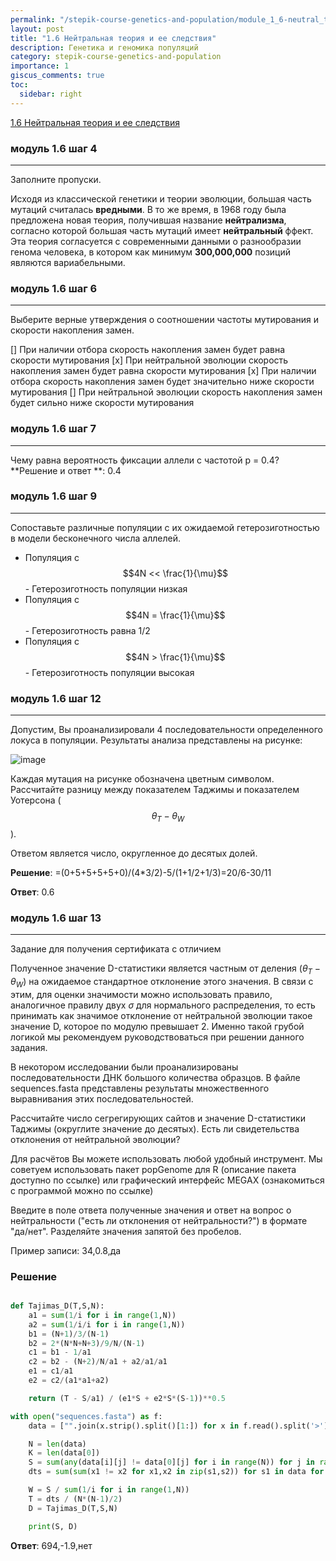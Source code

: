 ```yaml
---
permalink: "/stepik-course-genetics-and-population/module_1_6-neutral_theory_and_its_consequences"
layout: post
title: "1.6 Нейтральная теория и ее следствия"
description: Генетика и геномика популяций
category: stepik-course-genetics-and-population
importance: 1
giscus_comments: true
toc:
  sidebar: right
---
```


[1.6 Нейтральная теория и ее следствия](https://stepik.org/lesson/295218/step/1?unit=276889s)

### модуль 1.6 шаг 4

---
Заполните пропуски.

Исходя из классической генетики и теории эволюции, большая часть мутаций считалась **вредными**. В то же время, в 1968 году была предложена новая теория, получившая название **нейтрализма**, согласно которой большая часть мутаций имеет **нейтральный** ффект. Эта теория согласуется с современными данными о разнообразии генома человека, в котором как минимум **300,000,000** позиций являются вариабельными.

### модуль 1.6 шаг 6

---

Выберите верные утверждения о соотношении частоты мутирования и скорости накопления замен.

[] При наличии отбора скорость накопления замен будет равна скорости мутирования
[x] При нейтральной эволюции скорость накопления замен будет равна скорости мутирования
[x] При наличии отбора скорость накопления замен будет значительно ниже скорости мутирования
[] При нейтральной эволюции скорость накопления замен будет сильно ниже скорости мутирования


### модуль 1.6 шаг 7

---

Чему равна вероятность фиксации аллели с частотой p = 0.4?
**Решение и ответ **: 0.4


### модуль 1.6 шаг 9

---


Сопоставьте различные популяции с их ожидаемой гетерозиготностью в модели бесконечного числа аллелей.

- Популяция с $$4N << \frac{1}{\mu}$$ -  Гетерозиготность популяции низкая
- Популяция с $$4N = \frac{1}{\mu}$$ - Гетерозиготность равна 1/2
- Популяция с $$4N > \frac{1}{\mu}$$ - Гетерозиготность популяции высокая


### модуль 1.6 шаг 12

---


Допустим, Вы проанализировали 4 последовательности определенного локуса в популяции. Результаты анализа представлены на рисунке:

![image](https://ucarecdn.com/72735e3e-6f8e-46ad-802f-7da4898b4b30/)

Каждая мутация на рисунке обозначена цветным символом. Рассчитайте разницу между показателем Таджимы и показателем Уотерсона ($$\theta_T - \theta_W$$).

Ответом является число, округленное до десятых долей.

**Решение**:
=(0+5+5+5+5+0)/(4*3/2)-5/(1+1/2+1/3)=20/6-30/11


**Ответ**: 0.6


### модуль 1.6 шаг 13

---


Задание для получения сертификата с отличием

Полученное значение D-статистики является частным от деления ($\theta_T - \theta_W$) на ожидаемое стандартное отклонение этого значения. В связи с этим, для оценки значимости можно использовать правило, аналогичное правилу двух $\sigma$ для нормального распределения, то есть принимать как значимое отклонение от нейтральной эволюции такое значение D, которое по модулю превышает 2. Именно такой грубой логикой мы рекомендуем руководствоваться при решении данного задания.

В некотором исследовании были проанализированы последовательности ДНК большого количества образцов. В файле sequences.fasta представлены результаты множественного выравнивания этих последовательностей.

Рассчитайте число сегрегирующих сайтов и значение D-статистики Таджимы (округлите значение до десятых). Есть ли свидетельства отклонения от нейтральной эволюции?

Для расчётов Вы можете использовать любой удобный инструмент. Мы советуем использовать пакет popGenome для R (описание пакета доступно по ссылке) или графический интерфейс MEGAX (ознакомиться с программой можно по ссылке)

Введите в поле ответа полученные значения и ответ на вопрос о нейтральности ("есть ли отклонения от нейтральности?") в формате "да/нет". Разделяйте значения запятой без пробелов.

Пример записи: 34,0.8,да

### Решение
```python

def Tajimas_D(T,S,N):
    a1 = sum(1/i for i in range(1,N))
    a2 = sum(1/i/i for i in range(1,N))
    b1 = (N+1)/3/(N-1)
    b2 = 2*(N*N+N+3)/9/N/(N-1)
    c1 = b1 - 1/a1
    c2 = b2 - (N+2)/N/a1 + a2/a1/a1
    e1 = c1/a1
    e2 = c2/(a1*a1+a2)

    return (T - S/a1) / (e1*S + e2*S*(S-1))**0.5

with open("sequences.fasta") as f:
    data = ["".join(x.strip().split()[1:]) for x in f.read().split('>')[1:]]

    N = len(data)
    K = len(data[0])
    S = sum(any(data[i][j] != data[0][j] for i in range(N)) for j in range(K))
    dts = sum(sum(x1 != x2 for x1,x2 in zip(s1,s2)) for s1 in data for s2 in data)/2

    W = S / sum(1/i for i in range(1,N))
    T = dts / (N*(N-1)/2)
    D = Tajimas_D(T,S,N)

    print(S, D)
```
**Ответ**: 694,-1.9,нет



